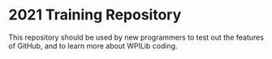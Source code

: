 # 2021 Training Repository
This repository should be used by new programmers to test out the features of GitHub, and to learn more about WPILib coding.
